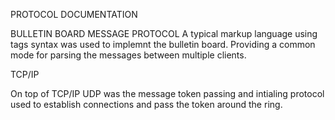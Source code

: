 PROTOCOL DOCUMENTATION

BULLETIN BOARD MESSAGE PROTOCOL
A typical markup language using tags syntax was used to implemnt the bulletin board. Providing a common mode for parsing the messages between multiple clients.

<message n='seq#'><message>


TCP/IP

On top of TCP/IP UDP was the message token passing and intialing protocol used to establish connections and pass the token around the ring.

